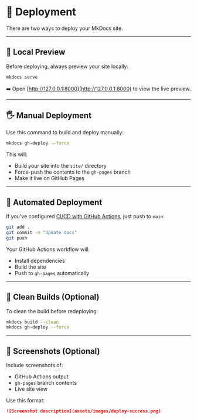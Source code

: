 # 🚀 Deployment

There are two ways to deploy your MkDocs site.

---

## 🧪 Local Preview

Before deploying, always preview your site locally:

```bash
mkdocs serve
```

➡️ Open [http://127.0.0.1:8000](http://127.0.0.1:8000) to view the live preview.

---

## 🖐 Manual Deployment

Use this command to build and deploy manually:

```bash
mkdocs gh-deploy --force
```

This will:
- Build your site into the `site/` directory
- Force-push the contents to the `gh-pages` branch
- Make it live on GitHub Pages

---

## 🤖 Automated Deployment

If you've configured [CI/CD with GitHub Actions](ci-cd.md), just push to `main`:

```bash
git add .
git commit -m "Update docs"
git push
```

Your GitHub Actions workflow will:
- Install dependencies
- Build the site
- Push to `gh-pages` automatically

---

## 🧼 Clean Builds (Optional)

To clean the build before redeploying:

```bash
mkdocs build --clean
mkdocs gh-deploy --force
```

---

## 📸 Screenshots (Optional)

Include screenshots of:
- GitHub Actions output
- `gh-pages` branch contents
- Live site view

Use this format:

```markdown
![Screenshot description](assets/images/deploy-success.png)
```
